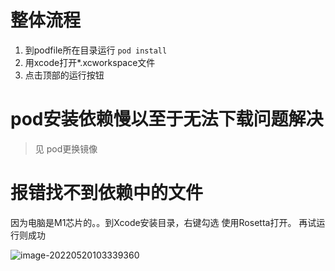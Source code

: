 # 整体流程

1. 到podfile所在目录运行 `pod install`
2. 用xcode打开*.xcworkspace文件
3. 点击顶部的运行按钮



# pod安装依赖慢以至于无法下载问题解决

> 见 pod更换镜像



# 报错找不到依赖中的文件

因为电脑是M1芯片的。。到Xcode安装目录，右键勾选 使用Rosetta打开。 再试运行则成功

![image-20220520103339360](https://oss-kelvinvan.oss-cn-chengdu.aliyuncs.com/img/image-20220520103339360.png)
